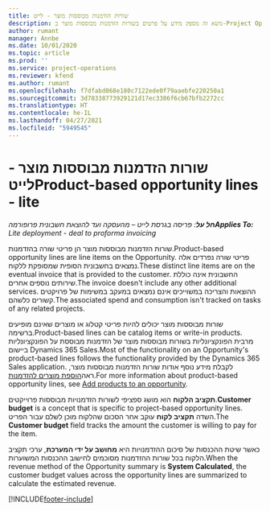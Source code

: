 ```yaml
---
title: שורות הזדמנות מבוססות מוצר - לייט
description: נושא זה מספק מידע על פרטים בשורות הזדמנות מבוססות מוצר ב-Project Operations.
author: rumant
manager: Annbe
ms.date: 10/01/2020
ms.topic: article
ms.prod: ''
ms.service: project-operations
ms.reviewer: kfend
ms.author: rumant
ms.openlocfilehash: f7dfabd068e180c7122ede0f79aaebfe220250a1
ms.sourcegitcommit: 3d78338773929121d17ec3386f6cb67bfb2272cc
ms.translationtype: HT
ms.contentlocale: he-IL
ms.lasthandoff: 04/27/2021
ms.locfileid: "5949545"
---
```

# <a name="product-based-opportunity-lines---lite"></a><span data-ttu-id="223ef-103">שורות הזדמנות מבוססות מוצר - לייט</span><span class="sxs-lookup"><span data-stu-id="223ef-103">Product-based opportunity lines - lite</span></span>

<span data-ttu-id="223ef-104">_**חל על**: פריסה בגרסת לייט – מהעסקה ועד להוצאת חשבונית פרופורמה_</span><span class="sxs-lookup"><span data-stu-id="223ef-104">_**Applies To:** Lite deployment - deal to proforma invoicing_</span></span>

<span data-ttu-id="223ef-105">שורות הזדמנות מבוססות מוצר הן פריטי שורה בהזדמנות.</span><span class="sxs-lookup"><span data-stu-id="223ef-105">Product-based opportunity lines are line items on the Opportunity.</span></span> <span data-ttu-id="223ef-106">פריטי שורה נפרדים אלה נמצאים בחשבונית הסופית שמסופקת ללקוח.</span><span class="sxs-lookup"><span data-stu-id="223ef-106">These distinct line items are on the eventual invoice that is provided to the customer.</span></span> <span data-ttu-id="223ef-107">החשבונית אינה כוללת שירותים נוספים אחרים.</span><span class="sxs-lookup"><span data-stu-id="223ef-107">The invoice doesn't include any other additional services.</span></span> <span data-ttu-id="223ef-108">ההוצאות והצריכה במשוייכים אינם נמצאים במעקב במשימות של פרויקטים קשורים כלשהם.</span><span class="sxs-lookup"><span data-stu-id="223ef-108">The associated spend and consumption isn't tracked on tasks of any related projects.</span></span>

<span data-ttu-id="223ef-109">שורות מבוססות מוצר יכולים להיות פריטי קטלוג או מוצרים שאינם מופיעים ברשימה.</span><span class="sxs-lookup"><span data-stu-id="223ef-109">Product-based lines can be catalog items or write-in products.</span></span> <span data-ttu-id="223ef-110">מרבית הפונקציונליות בשורות מבוססות מוצר של הזדמנות מבוססת על הפונקציונליות ביישום Dynamics 365 Sales.</span><span class="sxs-lookup"><span data-stu-id="223ef-110">Most of the functionality on an Opportunity's product-based lines follows the functionality provided by the Dynamics 365 Sales application.</span></span> <span data-ttu-id="223ef-111">לקבלת מידע נוסף אודות שורות הזדמנות מבוססות מוצר, ראה[הוספת מוצרים להזדמנות](/dynamics365/sales-enterprise/add-products-opportunity).</span><span class="sxs-lookup"><span data-stu-id="223ef-111">For more information about product-based opportunity lines, see [Add products to an opportunity](/dynamics365/sales-enterprise/add-products-opportunity).</span></span>

<span data-ttu-id="223ef-112">**תקציב הלקוח** הוא מושג ספציפי לשורות הזדמנויות מבוססות פרוייקטים.</span><span class="sxs-lookup"><span data-stu-id="223ef-112">**Customer budget** is a concept that is specific to project-based opportunity lines.</span></span> <span data-ttu-id="223ef-113">השדה **תקציב לקוח** עוקב אחר הסכום שהלקוח מוכן לשלם עבור הפריט.</span><span class="sxs-lookup"><span data-stu-id="223ef-113">The **Customer budget** field tracks the amount the customer is willing to pay for the item.</span></span>

<span data-ttu-id="223ef-114">כאשר שיטת ההכנסות של סיכום ההזדמנויות היא **מחושב על ידי המערכת**, ערכי תקציב הלקוח בכל שורות ההזדמנות מסוכמים לחישוב ההכנסות המשוערות.</span><span class="sxs-lookup"><span data-stu-id="223ef-114">When the revenue method of the Opportunity summary is **System Calculated**, the customer budget values across the opportunity lines are summarized to calculate the estimated revenue.</span></span> 



[!INCLUDE[footer-include](../../includes/footer-banner.md)]
